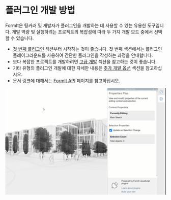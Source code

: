 # 플러그인 개발 방법

FormIt은 팅커러 및 개발자가 플러그인을 개발하는 데 사용할 수 있는 유용한 도구입니다. 개발 역량 및 실행하려는 프로젝트의 복잡성에 따라 두 가지 개발 모드 중에서 선택할 수 있습니다.&#x20;

* [첫 번째 플러그인](your-first-plugin/) 섹션부터 시작하는 것이 좋습니다. 첫 번째 섹션에서는 플러그인 플레이그라운드를 사용하여 간단한 플러그인을 작성하는 과정을 안내합니다.
* 보다 복잡한 프로젝트를 개발하려면 [고급 개발](advanced-development/) 섹션을 참고하는 것이 좋습니다.
* 기타 유형의 플러그인 개발에 대한 자세한 내용은 [추가 개발 옵션](additional-development-options/) 섹션을 참고하십시오.
* 문서 링크에 대해서는 [FormIt API](useful-links.md) 페이지를 참고하십시오.

![](../../.gitbook/assets/g5.gif)
